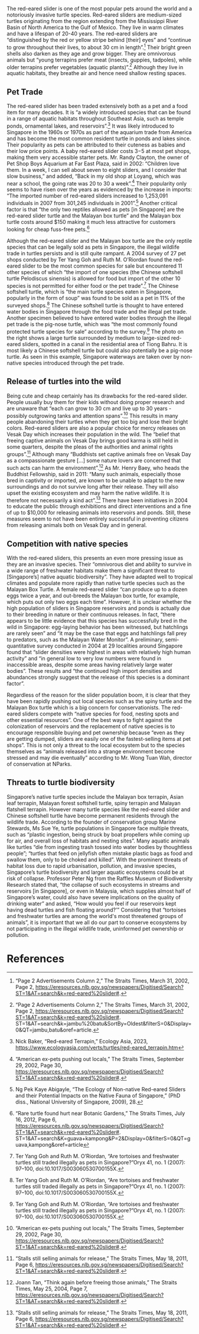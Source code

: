 <param ve-config 
       title="Red-Eared Sliders in Singapore"
       author="Dünya Gürses"
       banner="https://raw.githubusercontent.com/dgurses/guava/main/pictures/guava2.png"
       layout="vertical">
       
The red-eared slider is one of the most popular pets around the world and a notoriously invasive turtle species. Red-eared sliders are medium-sized turtles originating from the region extending from the Mississippi River Basin of North America to the Gulf of Mexico. They live in warm climates and have a lifespan of 20-40 years. The red-eared sliders are “distinguished by the red or yellow stripe behind [their] eyes” and “continue to grow throughout their lives, to about 30 cm in length”.[^1] Their bright green shells also darken as they age and grow bigger. They are omnivorous animals but “young terrapins prefer meat (insects, guppies, tadpoles), while older terrapins prefer vegetables (aquatic plants)”.[^2] Although they live in aquatic habitats, they breathe air and hence need shallow resting spaces. 
<param ve-image 
       url="https://www.roots.gov.sg/CollectionImages/1083699.jpg"
       title="Guava Drawing" 
       description="William Farquhar Collection of Natural History Drawings"
       attribution="Collection of the National Museum of Singapore, National Heritage Board. Gift of Mr. G. K. Goh">

## Pet Trade

The red-eared slider has been traded extensively both as a pet and a food item for many decades. It is “a widely introduced species that can be found in a range of aquatic habitats throughout Southeast Asia, such as temple ponds, ornamental lakes, and reservoirs”.[^3] It was likely introduced to Singapore in the 1960s or 1970s as part of the aquarium trade from America and has become the most common resident turtle in ponds and lakes since. Their popularity as pets can be attributed to their cuteness as babies and their low price points. A baby red-eared slider costs $3-$5 at most pet shops, making them very accessible starter pets. Mr. Randy Clayton, the owner of Pet Shop Boys Aquarium at Far East Plaza, said in 2002: “Children love them. In a week, I can sell about seven to eight sliders, and I consider that slow business,” and added, “Back in my old shop at Loyang, which was near a school, the going rate was 20 to 30 a week”.[^4] Their popularity only seems to have risen over the years as evidenced by the increase in imports: “The imported number of red-eared sliders increased to 1,253,091 individuals in 2007 from 301,245 individuals in 2001”.[^5] Another critical factor is that “the only two reptiles allowed as pets [in Singapore] are the red-eared slider turtle and the Malayan box turtle” and the Malayan box turtle costs around $150 making it much less attractive for customers looking for cheap fuss-free pets.[^6]
<param ve-image 
       url="https://www.roots.gov.sg/CollectionImages/1083699.jpg"
       title="Guava Drawing" 
       description="William Farquhar Collection of Natural History Drawings"
       attribution="Collection of the National Museum of Singapore, National Heritage Board. Gift of Mr. G. K. Goh">

Although the red-eared slider and the Malayan box turtle are the only reptile species that can be legally sold as pets in Singapore, the illegal wildlife trade in turtles persists and is still quite rampant. A 2004 survey of 27 pet shops conducted by Ter Yang Goh and Ruth M. O’Riordan found the red-eared slider to be the most common species for sale but encountered 11 other species of which “the import of one species (the Chinese softshell turtle Pelodiscus sinensis) is allowed for food but import of the other 10 species is not permitted for either food or the pet trade”.[^7] The Chinese softshell turtle, which is “the main turtle species eaten in Singapore, popularly in the form of soup” was found to be sold as a pet in 11% of the surveyed shops.[^8] The Chinese softshell turtle is thought to have entered water bodies in Singapore through the food trade and the illegal pet trade. Another specimen believed to have entered water bodies through the illegal pet trade is the pig-nose turtle, which was “the most commonly found protected turtle species for sale” according to the survey.[^9] The photo on the right shows a large turtle surrounded by medium to large-sized red-eared sliders, spotted in a canal in the residential area of Tiong Bahru. It is most likely a Chinese softshell turtle but could also potentially be a pig-nose turtle. As seen in this example, Singapore waterways are taken over by non-native species introduced through the pet trade. 
<param ve-image 
       url="https://www.nas.gov.sg/archivesonline/watermark/picas_data/tn_pcd/19980007350-8262-3202-1113/img0086.jpg"
       title="Guava fruit" 
       description="Photo taken in 1989"
       attribution="National Archives of Singapore">

## Release of turtles into the wild

Being cute and cheap certainly has its drawbacks for the red-eared slider. People usually buy them for their kids without doing proper research and are unaware that “each can grow to 30 cm and live up to 30 years - possibly outgrowing tanks and attention spans”.[^10] This results in many people abandoning their turtles when they get too big and lose their bright colors. Red-eared sliders are also a popular choice for mercy releases on Vesak Day which increases their population in the wild. The “belief that freeing captive animals on Vesak Day brings good karma is still held in some quarters, despite the pleas of the authorities and animal rights groups”.[^11] Although many “Buddhists set captive animals free on Vesak Day as a compassionate gesture [...] some nature lovers are concerned that such acts can harm the environment”.[^12] As Mr. Henry Baey, who heads the Buddhist Fellowship, said in 2011: “Many such animals, especially those bred in captivity or imported, are known to be unable to adapt to the new surroundings and do not survive long after their release. They will also upset the existing ecosystem and may harm the native wildlife. It is therefore not necessarily a kind act”.[^13] There have been initiatives in 2004 to educate the public through exhibitions and direct interventions and a fine of up to $10,000 for releasing animals into reservoirs and ponds. Still, these measures seem to not have been entirely successful in preventing citizens from releasing animals both on Vesak Day and in general.
<param ve-image 
       url="[https://www.nas.gov.sg/archivesonline/watermark/picas_data/tn_pcd/19980007350-8262-3202-1113/img0086.jpg](https://static.independent.co.uk/2021/05/13/09/SEI78640290.jpg?quality=75&width=990&crop=4%3A3%2Csmart&auto=webp)"
       title="Red-Eared Sliders released on Vesak Day with the Chinese characters 'mercy release' written on their shells" 
       description="Accessed through the Independent (https://www.independent.co.uk/asia/east-asia/hong-kong-turtles-mercy-release-b1846808.html)"
       attribution="REUTERS">

## Competition with native species

With the red-eared sliders, this presents an even more pressing issue as they are an invasive species. Their “omnivorous diet and ability to survive in a wide range of freshwater habitats make them a significant threat to [Singapore’s] native aquatic biodiversity”. They have adapted well to tropical climates and populate more rapidly than native turtle species such as the Malayan Box Turtle. A female red-eared slider “can produce up to a dozen eggs twice a year, and out-breeds the Malayan box turtle, for example, which puts out only two eggs each time”. However, it is unclear whether the high population of sliders in Singapore reservoirs and ponds is actually due to their breeding in nature or their continuous releases. In fact, “there appears to be little evidence that this species has successfully bred in the wild in Singapore: egg-laying behavior has been witnessed, but hatchlings are rarely seen” and “it may be the case that eggs and hatchlings fall prey to predators, such as the Malayan Water Monitor”. A preliminary, semi-quantitative survey conducted in 2004 at 29 localities around Singapore found that “slider densities were highest in areas with relatively high human activity” and “in general low to very low numbers were found in inaccessible areas, despite some areas having relatively large water bodies”. These results and “the continued high import densities and abundances strongly suggest that the release of this species is a dominant factor”.
<param ve-image 
       url="https://www.nas.gov.sg/archivesonline/watermark/picas_data/tn_pcd/20150000007/img0078.jpg"
       title="Farm with guava trees, banana plants, and chicken house at 11A Chua Chu Kang Road" 
       description="Photo taken in 1985"
       attribution="National Archives of Singapore"
       license="CC BY-NC">

Regardless of the reason for the slider population boom, it is clear that they have been rapidly pushing out local species such as the spiny turtle and the Malayan Box turtle which is a big concern for conservationists. The red-eared sliders compete with “native species for food, nesting spots and other essential resources”. One of the best ways to fight against the colonization of reservoirs and the replacement of native species is to encourage responsible buying and pet ownership because “even as they are getting dumped, sliders are easily one of the fastest-selling items at pet shops”. This is not only a threat to the local ecosystem but to the species themselves as “animals released into a strange environment become stressed and may die eventually” according to Mr. Wong Tuan Wah, director of conservation at NParks.
<param ve-image 
       url="https://raw.githubusercontent.com/dgurses/guava/main/pictures/poem2.png"
       title="Excerpt from ‘Malacca Song’ by Chin Woon Ping" 
       description="1992"
       attribution="The Straits Times">

## Threats to turtle biodiversity

Singapore’s native turtle species include the Malayan box terrapin, Asian leaf terrapin, Malayan forest softshell turtle, spiny terrapin and Malayan flatshell terrapin. However many turtle species like the red-eared slider and Chinese softshell turtle have become permanent residents through the wildlife trade. According to the founder of conservation group Marine Stewards, Ms Sue Ye, turtle populations in Singapore face multiple threats, such as “plastic ingestion, being struck by boat propellers while coming up for air, and overall loss of habitats and nesting sites”. Many aquatic animals like turtles “die from ingesting trash tossed into water bodies by thoughtless people”; “turtles that feed on jellyfish often mistake plastic bags as food and swallow them, only to be choked and killed”. With the prominent threats of habitat loss due to rapid urbanisation, pollution, and invasive species, Singapore’s turtle biodiversity and larger aquatic ecosystems could be at risk of collapse. Professor Peter Ng from the Raffles Museum of Biodiversity Research stated that, “the collapse of such ecosystems in streams and reservoirs [in Singapore], or even in Malaysia, which supplies almost half of Singapore’s water, could also have severe implications on the quality of drinking water” and asked, “How would you feel if our reservoirs kept having dead turtles and fish floating around?’” Considering that “tortoises and freshwater turtles are among the world's most threatened groups of animals”, it is important that we all do our part to conserve ecosystems by not participating in the illegal wildlife trade, uninformed pet ownership or pollution.
<param ve-image 
       url="https://i0.wp.com/www.angsarap.net/wp-content/uploads/2019/05/Sinigang-sa-Bayabas-Wide.jpg?w=1080&ssl=1"
       title="Sinigang no Bayabas" 
       description="Pork in Guava Soup'"
       attribution="Ang Sarap"
       license="CC BY-NC">

# References

[^1]: “Page 2 Advertisements Column 2,” The Straits Times, March 31, 2002, Page 2, https://eresources.nlb.gov.sg/newspapers/Digitised/Search?ST=1&AT=search&k=red-eared%20slider#.
[^2]: “Page 2 Advertisements Column 2,” The Straits Times, March 31, 2002, Page 2, https://eresources.nlb.gov.sg/newspapers/Digitised/Search?ST=1&AT=search&k=red-eared%20slider#.
ST=1&AT=search&k=jambu%20batu&SortBy=Oldest&filterS=0&Display=0&QT=jambu,batu&oref=article.
[^3]: Nick Baker, “Red-eared Terrapin,” Ecology Asia, 2023, https://www.ecologyasia.com/verts/turtles/red-eared_terrapin.htm
[^4]: “American ex-pets pushing out locals,” The Straits Times, September 29, 2002, Page 30, https://eresources.nlb.gov.sg/newspapers/Digitised/Search?ST=1&AT=search&k=red-eared%20slider#.
[^5]: Ng Pek Kaye Abigayle, “The Ecology of Non-native Red-eared Sliders and their Potential Impacts on the Native Fauna of Singapore,” (PhD diss., National University of Singapore, 2009), 28.
[^6]: “Rare turtle found hurt near Botanic Gardens,” The Straits Times, July 16, 2012, Page 6, https://eresources.nlb.gov.sg/newspapers/Digitised/Search?ST=1&AT=search&k=red-eared%20slider#.
ST=1&AT=search&K=guava+kampong&P=2&Display=0&filterS=0&QT=guava,kampong&oref=article
[^7]: Ter Yang Goh and Ruth M. O’Riordan, “Are tortoises and freshwater turtles still traded illegally as pets in Singapore?”Oryx 41, no. 1 (2007): 97–100, doi:10.1017/S003060530700155X.
[^8]: Ter Yang Goh and Ruth M. O’Riordan, “Are tortoises and freshwater turtles still traded illegally as pets in Singapore?”Oryx 41, no. 1 (2007): 97–100, doi:10.1017/S003060530700155X.
[^9]: Ter Yang Goh and Ruth M. O’Riordan, “Are tortoises and freshwater turtles still traded illegally as pets in Singapore?”Oryx 41, no. 1 (2007): 97–100, doi:10.1017/S003060530700155X.
[^10]:  “American ex-pets pushing out locals,” The Straits Times, September 29, 2002, Page 30, https://eresources.nlb.gov.sg/newspapers/Digitised/Search?ST=1&AT=search&k=red-eared%20slider#.
[^11]: “Stalls still selling animals for release,” The Straits Times, May 18, 2011, Page 6, https://eresources.nlb.gov.sg/newspapers/Digitised/Search?ST=1&AT=search&k=red-eared%20slider#.
[^12]: Joann Tan, “Think again before freeing those animals,” The Straits Times, May 25, 2004, Page 7, https://eresources.nlb.gov.sg/newspapers/Digitised/Search?ST=1&AT=search&k=red-eared%20slider#.
[^13]: “Stalls still selling animals for release,” The Straits Times, May 18, 2011, Page 6, https://eresources.nlb.gov.sg/newspapers/Digitised/Search?ST=1&AT=search&k=red-eared%20slider#.
[^14]: Low Bing Wen, “Non-native Wildlife in Singapore,” NParks Buzz, 2015, https://www.nparks.gov.sg/nparksbuzz/issue-27-vol-4-2015/conservation/non-native-wildlife-in-singapore.
[^15]: “American ex-pets pushing out locals,” The Straits Times, September 29, 2002, Page 30, https://eresources.nlb.gov.sg/newspapers/Digitised/Search?ST=1&AT=search&k=red-eared%20slider#.
[^16]:  Nick Baker, “Red-eared Terrapin,” Ecology Asia, 2023, https://www.ecologyasia.com/verts/turtles/red-eared_terrapin.htm.
[^17]: Ng Pek Kaye Abigayle, “The Ecology of Non-native Red-eared Sliders and their Potential Impacts on the Native Fauna of Singapore,” (PhD diss., National University of Singapore, 2009), 28.
[^18]: Ng Pek Kaye Abigayle, “The Ecology of Non-native Red-eared Sliders and their Potential Impacts on the Native Fauna of Singapore,” (PhD diss., National University of Singapore, 2009), 28.
[^19]: Tan Jit Yee, “Fight against invasion of non-native animals begins in pet trade,” The Straits Times, November 15, 2016, Page 22, https://eresources.nlb.gov.sg/newspapers/Digitised/Search?ST=1&AT=search&k=red-eared%20slider#.
[^20]: “American ex-pets pushing out locals,” The Straits Times, September 29, 2002, Page 30, https://eresources.nlb.gov.sg/newspapers/Digitised/Search?ST=1&AT=search&k=red-eared%20slider#.
[^21]: Joann Tan, “Think again before freeing those animals,” The Straits Times, May 25, 2004, Page 7, https://eresources.nlb.gov.sg/newspapers/Digitised/Search?ST=1&AT=search&k=red-eared%20slider#.
[^22]: “Testudines (Turtles and Tortoises),” The Biodiversity of Singapore, https://singapore.biodiversity.online/taxon/A-Vert-Rept-Test.
[^23]: Sarah Koh, “Critically endangered green sea turtle found dead on shores of Pasir Ris Park,” The Straits Times, March 13, 2023, https://www.straitstimes.com/singapore/critically-endangered-green-sea-turtle-found-dead-on-shores-of-pasir-ris-park#:~:text=The%20founder%20of%20conservation%20group,of%20habitats%20and%20nesting%20sites.
[^24]: “Bags that kill,” The Straits Times, March 6, 2007, Page 156, https://eresources.nlb.gov.sg/newspapers/Digitised/Search?ST=1&AT=search&k=red-eared%20slider#.
[^25]: Lea Wee, “Be kind, but be mindful of the results,” The Straits Times, May 6, 2001, Page 27, https://eresources.nlb.gov.sg/newspapers/Digitised/Search?ST=1&AT=search&k=red-eared%20slider#.
[^26]: “Too Little Done to Address Trade Threat to Asia’s Tortoises and Freshwater Turtles,” TRAFFIC, March 1, 2011, https://www.traffic.org/news/too-little-done-to-address-trade-threat-to-asias-tortoises-and-freshwater-turtles/.
